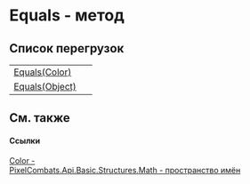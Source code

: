 # Equals - метод


## Список перегрузок
<table>
<tr>
<td><a href="17a7f8aa-9a4b-027a-9bd1-9730e6b75029">Equals(Color)</a></td>
<td> </td></tr>
<tr>
<td><a href="04fe8fa6-9e56-f320-4355-dc33422c5288">Equals(Object)</a></td>
<td> </td></tr>
</table>

## См. также


#### Ссылки
<a href="31c3a770-ecf5-ed0f-644d-99dda847c665">Color - </a>  
<a href="9a3afb53-d505-325f-0368-fcd870e41d3f">PixelCombats.Api.Basic.Structures.Math - пространство имён</a>  
